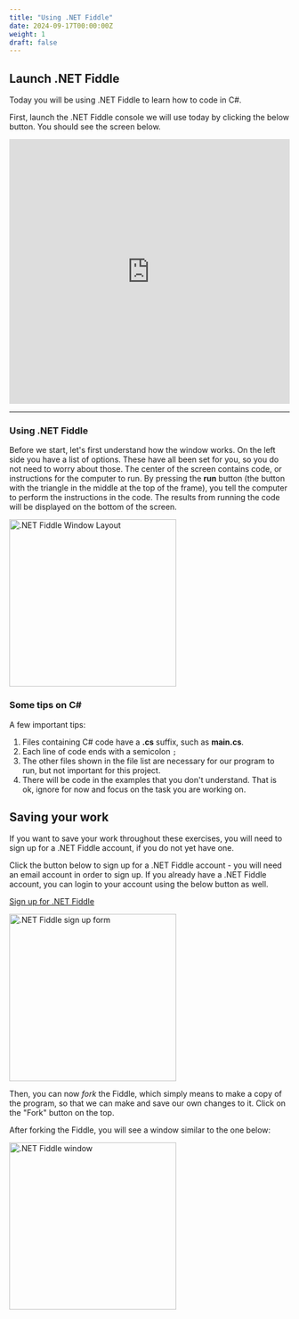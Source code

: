 ```yaml
---
title: "Using .NET Fiddle"
date: 2024-09-17T00:00:00Z
weight: 1
draft: false
---
```


## Launch .NET Fiddle

Today you will be using .NET Fiddle to learn how to code in C#. 

First, launch the .NET Fiddle console we will use today by clicking the below button. You should see the screen below.

<iframe width="100%" height="475" src="https://dotnetfiddle.net/Widget/ccWNBp" frameborder="0"></iframe>

*********************************************************

### Using .NET Fiddle
Before we start, let's first understand how the window works. On the left side you have a list of options.  These have all been set for you, so you do not need to worry about those.  The center of the screen contains code, or instructions for the computer to run. By pressing the **run** button (the button with the triangle in the middle at the top of the frame), you tell the computer to perform the instructions in the code.  The results from running the code will be displayed on the bottom of the screen.

<img src="../images/donetfiddle-overview.png" height="300" alt=".NET Fiddle Window Layout" />

### Some tips on C#

A few important tips:
1. Files containing C# code have a **.cs** suffix, such as **main.cs**. 
2. Each line of code ends with a semicolon `;`
3. The other files shown in the file list are necessary for our program to run, but not important for this project.
4. There will be code in the examples that you don't understand.  That is ok, ignore for now and focus on the task you are working on.

## Saving your work

If you want to save your work throughout these exercises, you will need to sign up for a .NET Fiddle account, if you do not yet have one. 

Click the button below to sign up for a .NET Fiddle account - you will need an email account in order to sign up. If you already have a .NET Fiddle account, you can login to your account using the below button as well.

<a class="my-2 mx-4 btn btn-info" href="https://dotnetfiddle.net/SignUp" target="_blank">Sign up for .NET Fiddle</a>

<img src="../images/dotnetfiddle-signup.png" height="300" alt=".NET Fiddle sign up form" />

Then, you can now *fork* the Fiddle, which simply means to make a copy of the program, so that we can make and save our own changes to it. Click on the "Fork" button on the top.

After forking the Fiddle, you will see a window similar to the one below:

<img src="../images/dotnetfiddle-window.png" height="300" alt=".NET Fiddle window" />
